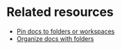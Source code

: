 Related resources
=================


* [Pin docs to folders or workspaces](https://help.coda.io/en/articles/2865511-starred-pinned-docs)
* [Organize docs with folders](https://help.coda.io/en/articles/5521001-organize-docs-with-folders)